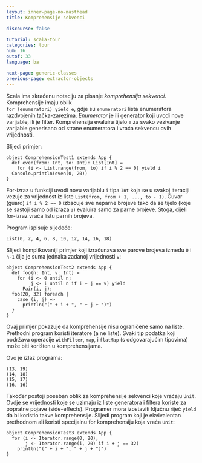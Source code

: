 ```yaml
---
layout: inner-page-no-masthead
title: Komprehensije sekvenci

discourse: false

tutorial: scala-tour
categories: tour
num: 16
outof: 33
language: ba

next-page: generic-classes
previous-page: extractor-objects
---
```


Scala ima skraćenu notaciju za pisanje *komprehensija sekvenci*.
Komprehensije imaju oblik  
`for (enumeratori) yield e`, gdje su `enumeratori` lista enumeratora razdvojenih tačka-zarezima.
*Enumerator* je ili generator koji uvodi nove varijable, ili je filter.
Komprehensija evaluira tijelo `e` za svako vezivanje varijable generisano od strane enumeratora i vraća sekvencu ovih vrijednosti.

Slijedi primjer:
 
    object ComprehensionTest1 extends App {
      def even(from: Int, to: Int): List[Int] =
        for (i <- List.range(from, to) if i % 2 == 0) yield i
      Console.println(even(0, 20))
    }
 
For-izraz u funkciji uvodi novu varijablu `i` tipa `Int` koja se u svakoj iteraciji vezuje za vrijednost iz liste `List(from, from + 1, ..., to - 1)`.
Čuvar (guard) `if i % 2 == 0` izbacuje sve neparne brojeve tako da se tijelo (koje se sastoji samo od izraza `i`) evaluira samo za parne brojeve. 
Stoga, cijeli for-izraz vraća listu parnih brojeva.

Program ispisuje sljedeće:

    List(0, 2, 4, 6, 8, 10, 12, 14, 16, 18)

Slijedi komplikovaniji primjer koji izračunava sve parove brojeva između `0` i `n-1` čija je suma jednaka zadanoj vrijednosti `v`:
 
    object ComprehensionTest2 extends App {
      def foo(n: Int, v: Int) =
        for (i <- 0 until n;
             j <- i until n if i + j == v) yield
          Pair(i, j);
      foo(20, 32) foreach {
        case (i, j) =>
          println("(" + i + ", " + j + ")")
      }
    }
 
Ovaj primjer pokazuje da komprehensije nisu ograničene samo na liste.
Prethodni program koristi iteratore (a ne liste).
Svaki tip podatka koji podržava operacije `withFilter`, `map`, i `flatMap` (s odgovarajućim tipovima) može biti korišten u komprehensijama.

Ovo je izlaz programa:

    (13, 19)
    (14, 18)
    (15, 17)
    (16, 16)

Također postoji poseban oblik za komprehensije sekvenci koje vraćaju `Unit`.
Ovdje se vrijednosti koje se uzimaju iz liste generatora i filtera koriste za popratne pojave (side-effects).
Programer mora izostaviti ključnu riječ `yield` da bi koristio takve komprehensije.
Slijedi program koji je ekvivalentan prethodnom ali koristi specijalnu for komprehensiju koja vraća `Unit`:
 
    object ComprehensionTest3 extends App {
      for (i <- Iterator.range(0, 20);
           j <- Iterator.range(i, 20) if i + j == 32)
        println("(" + i + ", " + j + ")")
    }

